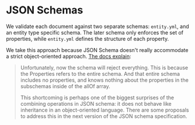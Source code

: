 # JSON Schemas

We validate each document against two separate schemas:
`entity.yml`, and an entity type specific schema.
The later schema only enforces the set of properties,
while `entity.yml` defines the structure of each property.

We take this approach because JSON Schema doesn't really accommodate
a strict object-oriented approach.
[The docs explain](https://json-schema.org/understanding-json-schema/reference/combining.html#allof):

> Unfortunately, now the schema will reject everything. This is because the Properties refers to the entire schema. And that entire schema includes no properties, and knows nothing about the properties in the subschemas inside of the allOf array.
>
> This shortcoming is perhaps one of the biggest surprises of the combining operations in JSON schema: it does not behave like inheritance in an object-oriented language. There are some proposals to address this in the next version of the JSON schema specification.
